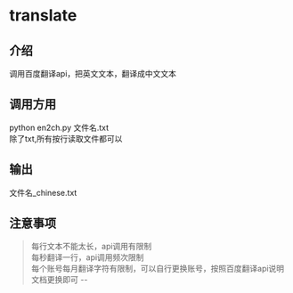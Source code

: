 # translate
## 介绍
调用百度翻译api，把英文文本，翻译成中文文本
## 调用方用
python en2ch.py 文件名.txt<br>
除了txt,所有按行读取文件都可以
## 输出
文件名_chinese.txt
## 注意事项
>每行文本不能太长，api调用有限制<br>
>每秒翻译一行，api调用频次限制<br>
>每个账号每月翻译字符有限制，可以自行更换账号，按照百度翻译api说明文档更换即可
--
